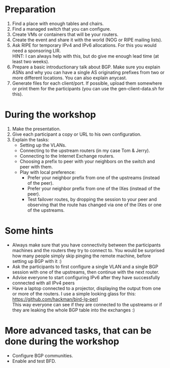 # Preparation
1. Find a place with enough tables and chairs.
2. Find a managed switch that you can configure.
3. Create VMs or containers that will be your routers.
4. Create the event and share it with the world (NOG or RIPE mailing lists).
5. Ask RIPE for temporary IPv4 and IPv6 allocations. For this you would need a sponsoring LIR.  
   HINT: I can always help with this, but do give me enough lead time (at least two weeks).
6. Prepare a basic introductionary talk about BGP. Make sure you explain ASNs and why you can have a single AS originating prefixes from two or more different locations. You can also explain anycast.
7. Generate files for each client/port. If possible, upload them somewhere or print them for the participants (you can use the gen-client-data.sh for this).

# During the workshop
1. Make the presentation.
2. Give each participant a copy or URL to his own configuration.
3. Explain the tasks:
    * Setting up the VLANs.
    * Connecting to the upstream routers (in my case Tom & Jerry).
    * Connecting to the Internet Exchange routers.
    * Choosing a prefix to peer with your neighbors on the switch and peer with them.
    * Play with local preference:
        * Prefer your neighbor prefix from one of the upstreams (instead of the peer).
        * Prefer your neighbor prefix from one of the IXes (instead of the peer).
        * Test failover routes, by dropping the session to your peer and observing that the route has changed via one of the IXes or one of the upstreams.

# Some hints
* Always make sure that you have connectivity between the participants machines and the routers they try to connect to.
  You would be surprised how many people simply skip pinging the remote machine, before setting up BGP with it :)
* Ask the participants to first configure a single VLAN and a single BGP session with one of the upstreams, then continue with the next router.
* Advise everyone to start configuring IPv6 after they have successfully connected with all IPv4 peers
* Have a laptop connected to a projector, displaying the output from one or more of the routers. I use a simple looking glass for this: https://github.com/hackman/bird-lg-perl  
  This way everyone can see if they are connected to the upstreams or if they are leaking the whole BGP table into the exchanges :)

# More advanced tasks, that can be done during the workshop
* Configure BGP communities.
* Enable and test BFD.
